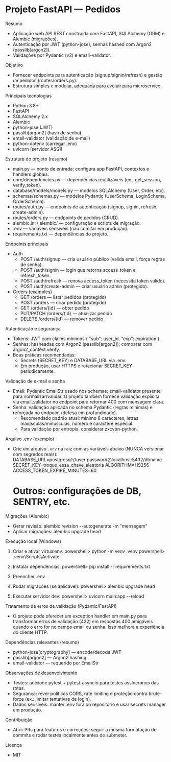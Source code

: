 # Projeto FastAPI — Pedidos

Resumo
- Aplicação web API REST construída com FastAPI, SQLAlchemy (ORM) e Alembic (migrações).
- Autenticação por JWT (python-jose), senhas hashed com Argon2 (passlib[argon2]).
- Validações por Pydantic (v2) e email-validator.

Objetivo
- Fornecer endpoints para autenticação (signup/signin/refresh) e gestão de pedidos (routes/orders.py).
- Estrutura simples e modular, adequada para evoluir para microserviço.

Principais tecnologias
- Python 3.8+
- FastAPI
- SQLAlchemy 2.x
- Alembic
- python-jose (JWT)
- passlib[argon2] (hash de senha)
- email-validator (validação de e-mail)
- python-dotenv (carregar .env)
- uvicorn (servidor ASGI)

Estrutura do projeto (resumo)
- main.py — ponto de entrada; configura app FastAPI, contextos e handlers globais.
- core/dependencies.py — dependências reutilizáveis (ex.: get_session, verify_token).
- database/models/models.py — modelos SQLAlchemy (User, Order, etc).
- schemas/schemas.py — modelos Pydantic (UserSchema, LoginSchema, OrderSchema).
- routes/auth.py — endpoints de autenticação (signup, signin, refresh, create-admin).
- routes/orders.py — endpoints de pedidos (CRUD).
- alembic.ini / alembic/ — configuração e scripts de migração.
- .env — variáveis sensíveis (não comitar em produção).
- requirements.txt — dependências do projeto.

Endpoints principais
- Auth
  - POST /auth/signup — cria usuário público (valida email, força regras de senha).
  - POST /auth/signin — login que retorna access_token e refresh_token.
  - POST /auth/refresh — renova access_token (necessita token válido).
  - POST /auth/create-admin — criar usuário admin (protegido).
- Orders (examples)
  - GET /orders — listar pedidos (protegido)
  - POST /orders — criar pedido (protegido)
  - GET /orders/{id} — obter pedido
  - PUT/PATCH /orders/{id} — atualizar pedido
  - DELETE /orders/{id} — remover pedido

Autenticação e segurança
- Tokens: JWT com claims mínimos { "sub": user_id, "exp": expiration }.
- Senhas: hasheadas com Argon2 (passlib[argon2]); comparar com argon2_context.verify.
- Boas práticas recomendadas:
  - Secrets (SECRET_KEY) e DATABASE_URL via .env.
  - Em produção, usar HTTPS e rotacionar SECRET_KEY periodicamente.

Validação de e-mail e senha
- Email: Pydantic EmailStr usado nos schemas; email-validator presente para normalizar/validar. O projeto também fornece validação explícita via email_validator no endpoint para retornar 400 com mensagem clara.
- Senha: validação aplicada no schema Pydantic (regras mínimas) e reforçada no endpoint (defesa em profundidade).
  - Recomendado padrão atual: mínimo 8 caracteres, letras maiúsculas/minúsculas, número e caractere especial.
  - Para validação por entropia, considerar zxcvbn-python.

Arquivo .env (exemplo)
- Crie um arquivo `.env` na raiz com as variáveis abaixo (NUNCA versionar com segredos reais):
  DATABASE_URL=postgresql://user:password@localhost:5432/dbname
  SECRET_KEY=troque_essa_chave_aleatoria
  ALGORITHM=HS256
  ACCESS_TOKEN_EXPIRE_MINUTES=60
  # Outros: configurações de DB, SENTRY, etc.

Migrações (Alembic)
- Gerar revisão:
  alembic revision --autogenerate -m "mensagem"
- Aplicar migrações:
  alembic upgrade head

Execução local (Windows)
1. Criar e ativar virtualenv:
   powershell> python -m venv .venv
   powershell> .venv\Scripts\Activate

2. Instalar dependências:
   powershell> pip install -r requirements.txt

3. Preencher .env.

4. Rodar migrações (se aplicável):
   powershell> alembic upgrade head

5. Executar servidor dev:
   powershell> uvicorn main:app --reload

Tratamento de erros de validação (Pydantic/FastAPI)
- O projeto pode oferecer um exception handler em main.py para transformar erros de validação (422) em respostas 400 amigáveis quando o erro for no campo email ou senha. Isso melhora a experiência do cliente HTTP.

Dependências relevantes (resumo)
- python-jose[cryptography] — encode/decode JWT
- passlib[argon2] — Argon2 hashing
- email-validator — requerido por EmailStr

Observações de desenvolvimento
- Testes: adicione pytest + pytest-asyncio para testes assíncronos das rotas.
- Segurança: rever políticas CORS, rate limiting e proteção contra brute-force (ex.: limitar tentativas de login).
- Dados sensíveis: manter .env fora do repositório e usar secrets manager em produção.

Contribuição
- Abrir PRs para features e correções; seguir a mesma formatação de commits e rodar testes localmente antes de submeter.

Licença
- MIT
